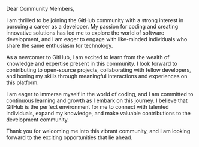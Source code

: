 

Dear Community Members,

I am thrilled to be joining the GitHub community with a strong interest in pursuing a career as a developer. My passion for coding and creating innovative solutions has led me to explore the world of software development, and I am eager to engage with like-minded individuals who share the same enthusiasm for technology.

As a newcomer to GitHub, I am excited to learn from the wealth of knowledge and expertise present in this community. I look forward to contributing to open-source projects, collaborating with fellow developers, and honing my skills through meaningful interactions and experiences on this platform.

I am eager to immerse myself in the world of coding, and I am committed to continuous learning and growth as I embark on this journey. I believe that GitHub is the perfect environment for me to connect with talented individuals, expand my knowledge, and make valuable contributions to the development community.

Thank you for welcoming me into this vibrant community, and I am looking forward to the exciting opportunities that lie ahead.
